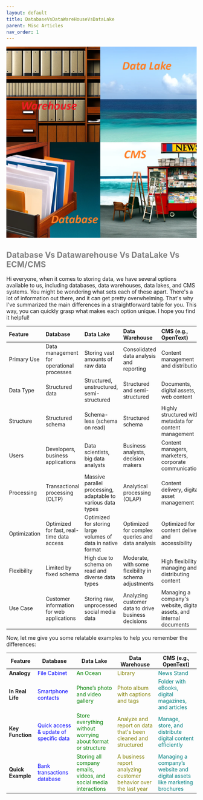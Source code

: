 ```yaml
---
layout: default
title: DatabaseVsDataWareHouseVsDataLake
parent: Misc Articles
nav_order: 1
---
```


![alt text](image.png)


## <span style="color: Gray;">Database Vs Datawarehouse Vs DataLake Vs ECM/CMS</span>

Hi everyone, when it comes to storing data, we have several options available to us, including databases, data warehouses, data lakes, and CMS systems. You might be wondering what sets each of these apart. There's a lot of information out there, and it can get pretty overwhelming. That's why I've summarized the main differences in a straightforward table for you. This way, you can quickly grasp what makes each option unique. I hope you find it helpful!



| Feature      | Database                                  | Data Lake                                                    | Data Warehouse                                        | CMS (e.g., OpenText)                                                 |
|:-------------|:------------------------------------------|:-------------------------------------------------------------|:------------------------------------------------------|:---------------------------------------------------------------------|
| Primary Use  | Data management for operational processes | Storing vast amounts of raw data                             | Consolidated data analysis and reporting              | Content management and distribution                                  |
| Data Type    | Structured data                           | Structured, unstructured, semi-structured                    | Structured and semi-structured                        | Documents, digital assets, web content                               |
| Structure    | Structured schema                         | Schema-less (schema on read)                                 | Structured schema                                     | Highly structured with metadata for content management               |
| Users        | Developers, business applications         | Data scientists, big data analysts                           | Business analysts, decision makers                    | Content managers, marketers, corporate communications                |
| Processing   | Transactional processing (OLTP)           | Massive parallel processing, adaptable to various data types | Analytical processing (OLAP)                          | Content delivery, digital asset management                           |
| Optimization | Optimized for fast, real-time data access | Optimized for storing large volumes of data in native format | Optimized for complex queries and data analysis       | Optimized for content delivery and accessibility                     |
| Flexibility  | Limited by fixed schema                   | High due to schema on read and diverse data types            | Moderate, with some flexibility in schema adjustments | High flexibility in managing and distributing content                |
| Use Case     | Customer information for web applications | Storing raw, unprocessed social media data                   | Analyzing customer data to drive business decisions   | Managing a company's website, digital assets, and internal documents |


Now, let me give you some relatable examples to help you remember the differences:


| Feature       | Database                     | Data Lake                                  | Data Warehouse                               | CMS (e.g., OpenText)                           |
|---------------|------------------------------|--------------------------------------------|---------------------------------------------|------------------------------------------------|
| **Analogy**       | <span style="color: blue;">File Cabinet</span> | <span style="color: green;">An Ocean</span> | <span style="color: Olive;">Library</span> | <span style="color: Teal;">News Stand</span> |
| **In Real Life**  | <span style="color: blue;">Smartphone contacts</span>      | <span style="color: green;">Phone’s photo and video gallery</span> | <span style="color: Olive;">Photo album with captions and tags</span> | <span style="color: Teal;">Folder with eBooks, digital magazines, and articles</span> |
| **Key Function**  | <span style="color: blue;">Quick access & update of specific data</span> | <span style="color: green;">Store everything without worrying about format or structure</span> | <span style="color: Olive;">Analyze and report on data that's been cleaned and structured</span> | <span style="color: Teal;">Manage, store, and distribute digital content efficiently</span> |
| **Quick Example** | <span style="color: blue;">Bank transactions database</span>   | <span style="color: green;">Storing all company emails, videos, and social media interactions</span> | <span style="color: Olive;">A business report analyzing customer behavior over the last year</span> | <span style="color: Teal;">Managing a company’s website and digital assets like marketing brochures</span> |
